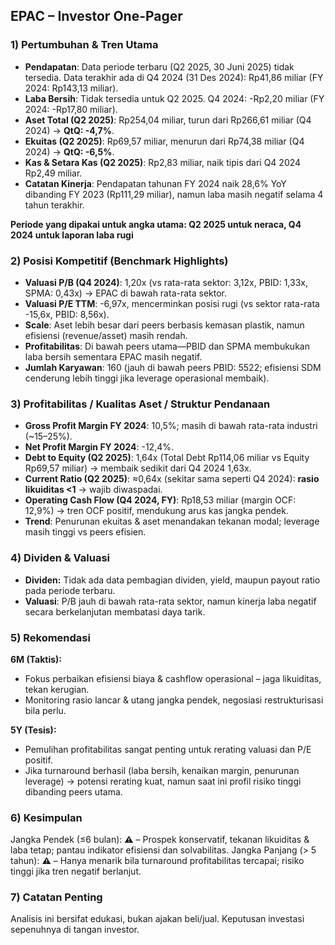 ## EPAC – Investor One-Pager

### 1) Pertumbuhan & Tren Utama
- **Pendapatan**: Data periode terbaru (Q2 2025, 30 Juni 2025) tidak tersedia. Data terakhir ada di Q4 2024 (31 Des 2024): Rp41,86 miliar (FY 2024: Rp143,13 miliar).
- **Laba Bersih**: Tidak tersedia untuk Q2 2025. Q4 2024: -Rp2,20 miliar (FY 2024: -Rp17,80 miliar).
- **Aset Total (Q2 2025)**: Rp254,04 miliar, turun dari Rp266,61 miliar (Q4 2024) → **QtQ: -4,7%**.
- **Ekuitas (Q2 2025)**: Rp69,57 miliar, menurun dari Rp74,38 miliar (Q4 2024) → **QtQ: -6,5%**.
- **Kas & Setara Kas (Q2 2025)**: Rp2,83 miliar, naik tipis dari Q4 2024 Rp2,49 miliar.
- **Catatan Kinerja**: Pendapatan tahunan FY 2024 naik 28,6% YoY dibanding FY 2023 (Rp111,29 miliar), namun laba masih negatif selama 4 tahun terakhir.
  
**Periode yang dipakai untuk angka utama: Q2 2025 untuk neraca, Q4 2024 untuk laporan laba rugi**

### 2) Posisi Kompetitif (Benchmark Highlights)
- **Valuasi P/B (Q4 2024)**: 1,20x (vs rata-rata sektor: 3,12x, PBID: 1,33x, SPMA: 0,43x) → EPAC di bawah rata-rata sektor.
- **Valuasi P/E TTM**: -6,97x, mencerminkan posisi rugi (vs sektor rata-rata -15,6x, PBID: 8,56x).
- **Scale**: Aset lebih besar dari peers berbasis kemasan plastik, namun efisiensi (revenue/asset) masih rendah.
- **Profitabilitas**: Di bawah peers utama—PBID dan SPMA membukukan laba bersih sementara EPAC masih negatif.
- **Jumlah Karyawan**: 160 (jauh di bawah peers PBID: 5522; efisiensi SDM cenderung lebih tinggi jika leverage operasional membaik).

### 3) Profitabilitas / Kualitas Aset / Struktur Pendanaan
- **Gross Profit Margin FY 2024**: 10,5%; masih di bawah rata-rata industri (~15–25%).
- **Net Profit Margin FY 2024**: -12,4%.
- **Debt to Equity (Q2 2025)**: 1,64x (Total Debt Rp114,06 miliar vs Equity Rp69,57 miliar) → membaik sedikit dari Q4 2024 1,63x.
- **Current Ratio (Q2 2025)**: ≈0,64x (sekitar sama seperti Q4 2024): **rasio likuiditas <1** → wajib diwaspadai.
- **Operating Cash Flow (Q4 2024, FY)**: Rp18,53 miliar (margin OCF: 12,9%) → tren OCF positif, mendukung arus kas jangka pendek.
- **Trend**: Penurunan ekuitas & aset menandakan tekanan modal; leverage masih tinggi vs peers efisien.

### 4) Dividen & Valuasi
- **Dividen:** Tidak ada data pembagian dividen, yield, maupun payout ratio pada periode terbaru.
- **Valuasi**: P/B jauh di bawah rata-rata sektor, namun kinerja laba negatif secara berkelanjutan membatasi daya tarik.

### 5) Rekomendasi
**6M (Taktis):**
- Fokus perbaikan efisiensi biaya & cashflow operasional – jaga likuiditas, tekan kerugian.
- Monitoring rasio lancar & utang jangka pendek, negosiasi restrukturisasi bila perlu.

**5Y (Tesis):**
- Pemulihan profitabilitas sangat penting untuk rerating valuasi dan P/E positif.
- Jika turnaround berhasil (laba bersih, kenaikan margin, penurunan leverage) → potensi rerating kuat, namun saat ini profil risiko tinggi dibanding peers utama.

### 6) Kesimpulan
Jangka Pendek (≤6 bulan): **⚠️** – Prospek konservatif, tekanan likuiditas & laba tetap; pantau indikator efisiensi dan solvabilitas.
Jangka Panjang (> 5 tahun): **⚠️** – Hanya menarik bila turnaround profitabilitas tercapai; risiko tinggi jika tren negatif berlanjut.

### 7) Catatan Penting
Analisis ini bersifat edukasi, bukan ajakan beli/jual. Keputusan investasi sepenuhnya di tangan investor.